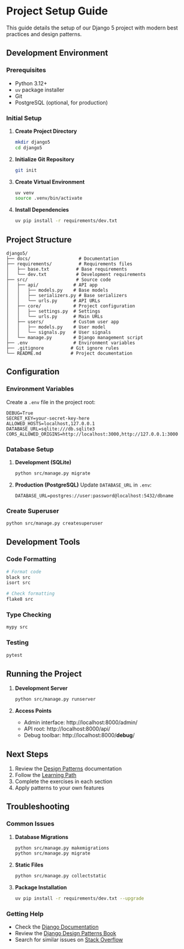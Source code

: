 # Project Setup Guide

This guide details the setup of our Django 5 project with modern best practices and design patterns.

## Development Environment

### Prerequisites

- Python 3.12+
- `uv` package installer
- Git
- PostgreSQL (optional, for production)

### Initial Setup

1. **Create Project Directory**
   ```bash
   mkdir django5
   cd django5
   ```

2. **Initialize Git Repository**
   ```bash
   git init
   ```

3. **Create Virtual Environment**
   ```bash
   uv venv
   source .venv/bin/activate
   ```

4. **Install Dependencies**
   ```bash
   uv pip install -r requirements/dev.txt
   ```

## Project Structure

```
django5/
├── docs/                  # Documentation
├── requirements/          # Requirements files
│   ├── base.txt          # Base requirements
│   └── dev.txt           # Development requirements
├── src/                  # Source code
│   ├── api/             # API app
│   │   ├── models.py    # Base models
│   │   ├── serializers.py # Base serializers
│   │   └── urls.py      # API URLs
│   ├── core/            # Project configuration
│   │   ├── settings.py  # Settings
│   │   └── urls.py      # Main URLs
│   ├── users/           # Custom user app
│   │   ├── models.py    # User model
│   │   └── signals.py   # User signals
│   └── manage.py        # Django management script
├── .env                 # Environment variables
├── .gitignore          # Git ignore rules
└── README.md           # Project documentation
```

## Configuration

### Environment Variables

Create a `.env` file in the project root:

```env
DEBUG=True
SECRET_KEY=your-secret-key-here
ALLOWED_HOSTS=localhost,127.0.0.1
DATABASE_URL=sqlite:///db.sqlite3
CORS_ALLOWED_ORIGINS=http://localhost:3000,http://127.0.0.1:3000
```

### Database Setup

1. **Development (SQLite)**
   ```bash
   python src/manage.py migrate
   ```

2. **Production (PostgreSQL)**
   Update `DATABASE_URL` in `.env`:
   ```
   DATABASE_URL=postgres://user:password@localhost:5432/dbname
   ```

### Create Superuser

```bash
python src/manage.py createsuperuser
```

## Development Tools

### Code Formatting

```bash
# Format code
black src
isort src

# Check formatting
flake8 src
```

### Type Checking

```bash
mypy src
```

### Testing

```bash
pytest
```

## Running the Project

1. **Development Server**
   ```bash
   python src/manage.py runserver
   ```

2. **Access Points**
   - Admin interface: http://localhost:8000/admin/
   - API root: http://localhost:8000/api/
   - Debug toolbar: http://localhost:8000/__debug__/

## Next Steps

1. Review the [Design Patterns](./patterns/README.md) documentation
2. Follow the [Learning Path](../README.md#learning-path)
3. Complete the exercises in each section
4. Apply patterns to your own features

## Troubleshooting

### Common Issues

1. **Database Migrations**
   ```bash
   python src/manage.py makemigrations
   python src/manage.py migrate
   ```

2. **Static Files**
   ```bash
   python src/manage.py collectstatic
   ```

3. **Package Installation**
   ```bash
   uv pip install -r requirements/dev.txt --upgrade
   ```

### Getting Help

- Check the [Django Documentation](https://docs.djangoproject.com/)
- Review the [Django Design Patterns Book](https://www.packtpub.com/product/django-design-patterns-and-best-practices/9781783986644)
- Search for similar issues on [Stack Overflow](https://stackoverflow.com/) 